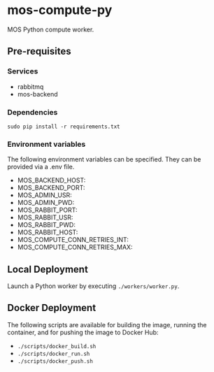 # mos-compute-py

MOS Python compute worker.

## Pre-requisites

### Services

* rabbitmq
* mos-backend

### Dependencies

```sudo pip install -r requirements.txt```

### Environment variables

The following environment variables can be specified. They can be provided via a .env file.

* MOS_BACKEND_HOST:
* MOS_BACKEND_PORT:
* MOS_ADMIN_USR:
* MOS_ADMIN_PWD:
* MOS_RABBIT_PORT:
* MOS_RABBIT_USR:
* MOS_RABBIT_PWD:
* MOS_RABBIT_HOST:
* MOS_COMPUTE_CONN_RETRIES_INT:
* MOS_COMPUTE_CONN_RETRIES_MAX:

## Local Deployment

Launch a Python worker by executing ``./workers/worker.py``.

## Docker Deployment

The following scripts are available for building the image, running the container, and for pushing the image to Docker Hub:

* ``./scripts/docker_build.sh``
* ``./scripts/docker_run.sh``
* ``./scripts/docker_push.sh``
